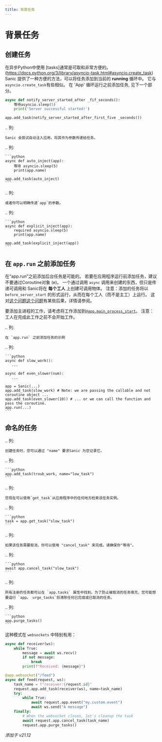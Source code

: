 ```yaml
---
title: 背景任务
---
```


# 背景任务

## 创建任务

在异步Python中使用 [tasks]通常是可取和非常方便的。 (https://docs.python.org/3/library/asyncio-task.html#asyncio.create_task) Sanic 提供了一种方便的方法，可以将任务添加到当前的 **running** 循环中。 它与`asyncio.create_task`有些相似。 在 'App' 循环运行之前添加任务, 见下一个部分。

```python
async def notify_server_started_after _fif_seconds():
    等待asyncio.sleep(5)
    print('Server successful started!')

app.add_task(notify_server_started_after_first_five _seconds())
```

.. 列:

```
Sanic 会尝试自动注入应用，将其作为参数传递给任务。
```

.. 列:

````
```python
async def auto_inject(app):
    等待 asyncio.sleep(5)
    print(app.name)

app.add_task(auto_inject)
```
````

.. 列:

```
或者你可以明确传递`app`的参数。
```

.. 列:

````
```python
async def explicit_inject(app):
    required asyncio.sleep(5)
    print(app.name)

app.add_task(explicit_inject(app))
```
````

## 在 `app.run` 之前添加任务

在“app.run”之前添加后台任务是可能的。 若要在应用程序运行前添加任务，建议不要通过Coroutine对象 (e)。 一个通过调用 `async` 调用来创建的东西，但只是传递可调用和 Sanic将在 **每个工人** 上创建可调用物体。 注意：添加的任务将以 `before_server_start` 的形式运行，从而在每个工人（而不是主工）上运行。 这对[这个问题](https://github.com/sanic-org/sanic/issues/2139#issuecomment-868993668)[这个问题](https://github.com/sanic-org/sanic/issues/2139)有某些后果，详情请参阅。

要添加主进程的工作，请考虑将工作添加到[`@app.main_process_start`](./listeners.md)。 注意：工人在完成此工作之前不会开始工作。

.. 列:

```
在 `app.run` 之前添加任务的示例
```

.. 列:

````
```python
async def slow_work():
   ...

async def even_slower(num):
   ...

app = Sanic(...)
app.add_task(slow_work) # Note: we are passing the callable and not coroutine object ...
app.add_task(even_slower(10)) # ... or we can call the function and pass the coroutine.
app.run(...)
```
````

## 命名的任务

.. 列:

```
创建任务时，您可以通过 "name" 要求Sanic 为您记录它。
```

.. 列:

````
```python
app.add_task(troub_work, name="low_task")
```
````

.. 列:

```
您现在可以使用`get_task`从应用程序中的任何地方检索该任务实例。
```

.. 列:

````
```python
task = app.get_task("slow_task")
```
````

.. 列:

```
如果该任务需要取消，你可以使用 "cancel_task" 来完成。请确保你"等待"。
```

.. 列:

````
```python
await app.cancel_task("slow_task")
```
````

.. 列:

```
所有注册的任务都可以在 `app.tasks` 属性中找到。为了防止被取消的任务填充，您可能想要运行 `app。 urge_tasks`将清除任何已完成或已取消的任务。
```

.. 列:

````
```python
app.purge_tasks()
```
````

这种模式在 `websockets` 中特别有用：

```python
async def receiver(ws):
    while True:
        message = await ws.recv()
        if not message:
            break
        print(f"Received: {message}")

@app.websocket("/feed")
async def feed(request, ws):
    task_name = f"receiver:{request.id}"
    request.app.add_task(receiver(ws), name=task_name)
    try:
        while True:
            await request.app.event("my.custom.event")
            await ws.send("A message")
    finally:
        # When the websocket closes, let's cleanup the task
        await request.app.cancel_task(task_name)
        request.app.purge_tasks()
```

_添加于 v21.12_
